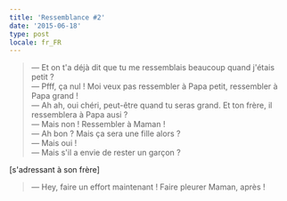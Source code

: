 ```yaml
---
title: 'Ressemblance #2'
date: '2015-06-18'
type: post
locale: fr_FR
---
```


> — Et on t'a déjà dit que tu me ressemblais beaucoup quand j'étais petit ?  
> — Pfff, ça nul ! Moi veux pas ressembler à Papa petit, ressembler à Papa grand !  
> — Ah ah, oui chéri, peut-être quand tu seras grand. Et ton frère, il ressemblera à Papa ausi ?  
> — Mais non ! Ressembler à Maman !  
> — Ah bon ? Mais ça sera une fille alors ?  
> — Mais oui !  
> — Mais s'il a envie de rester un garçon ?

[s'adressant à son frère]

> — Hey, faire un effort maintenant ! Faire pleurer Maman, après !
